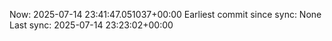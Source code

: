 Now: 2025-07-14 23:41:47.051037+00:00 Earliest commit since sync: None Last sync: 2025-07-14 23:23:02+00:00
